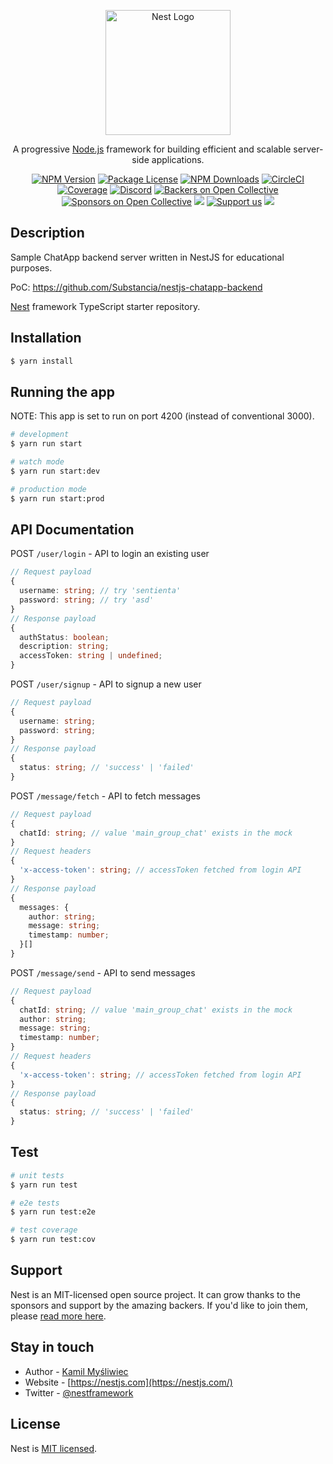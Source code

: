 <p align="center">
  <a href="http://nestjs.com/" target="blank"><img src="https://nestjs.com/img/logo-small.svg" width="200" alt="Nest Logo" /></a>
</p>

[circleci-image]: https://img.shields.io/circleci/build/github/nestjs/nest/master?token=abc123def456
[circleci-url]: https://circleci.com/gh/nestjs/nest

  <p align="center">A progressive <a href="http://nodejs.org" target="_blank">Node.js</a> framework for building efficient and scalable server-side applications.</p>
    <p align="center">
<a href="https://www.npmjs.com/~nestjscore" target="_blank"><img src="https://img.shields.io/npm/v/@nestjs/core.svg" alt="NPM Version" /></a>
<a href="https://www.npmjs.com/~nestjscore" target="_blank"><img src="https://img.shields.io/npm/l/@nestjs/core.svg" alt="Package License" /></a>
<a href="https://www.npmjs.com/~nestjscore" target="_blank"><img src="https://img.shields.io/npm/dm/@nestjs/common.svg" alt="NPM Downloads" /></a>
<a href="https://circleci.com/gh/nestjs/nest" target="_blank"><img src="https://img.shields.io/circleci/build/github/nestjs/nest/master" alt="CircleCI" /></a>
<a href="https://coveralls.io/github/nestjs/nest?branch=master" target="_blank"><img src="https://coveralls.io/repos/github/nestjs/nest/badge.svg?branch=master#9" alt="Coverage" /></a>
<a href="https://discord.gg/G7Qnnhy" target="_blank"><img src="https://img.shields.io/badge/discord-online-brightgreen.svg" alt="Discord"/></a>
<a href="https://opencollective.com/nest#backer" target="_blank"><img src="https://opencollective.com/nest/backers/badge.svg" alt="Backers on Open Collective" /></a>
<a href="https://opencollective.com/nest#sponsor" target="_blank"><img src="https://opencollective.com/nest/sponsors/badge.svg" alt="Sponsors on Open Collective" /></a>
  <a href="https://paypal.me/kamilmysliwiec" target="_blank"><img src="https://img.shields.io/badge/Donate-PayPal-ff3f59.svg"/></a>
    <a href="https://opencollective.com/nest#sponsor"  target="_blank"><img src="https://img.shields.io/badge/Support%20us-Open%20Collective-41B883.svg" alt="Support us"></a>
  <a href="https://twitter.com/nestframework" target="_blank"><img src="https://img.shields.io/twitter/follow/nestframework.svg?style=social&label=Follow"></a>
</p>
  <!--[![Backers on Open Collective](https://opencollective.com/nest/backers/badge.svg)](https://opencollective.com/nest#backer)
  [![Sponsors on Open Collective](https://opencollective.com/nest/sponsors/badge.svg)](https://opencollective.com/nest#sponsor)-->

## Description

Sample ChatApp backend server written in NestJS for educational purposes.

PoC: https://github.com/Substancia/nestjs-chatapp-backend

[Nest](https://github.com/nestjs/nest) framework TypeScript starter repository.

## Installation

```bash
$ yarn install
```

## Running the app

NOTE: This app is set to run on port 4200 (instead of conventional 3000).

```bash
# development
$ yarn run start

# watch mode
$ yarn run start:dev

# production mode
$ yarn run start:prod
```

## API Documentation

POST `/user/login` - API to login an existing user
```typescript
// Request payload
{
  username: string; // try 'sentienta'
  password: string; // try 'asd'
}
// Response payload
{
  authStatus: boolean;
  description: string;
  accessToken: string | undefined;
}
```

POST `/user/signup` - API to signup a new user
```typescript
// Request payload
{
  username: string;
  password: string;
}
// Response payload
{
  status: string; // 'success' | 'failed'
}
```

POST `/message/fetch` - API to fetch messages
```typescript
// Request payload
{
  chatId: string; // value 'main_group_chat' exists in the mock
}
// Request headers
{
  'x-access-token': string; // accessToken fetched from login API
}
// Response payload
{
  messages: {
    author: string;
    message: string;
    timestamp: number;
  }[]
}
```

POST `/message/send` - API to send messages
```typescript
// Request payload
{
  chatId: string; // value 'main_group_chat' exists in the mock
  author: string;
  message: string;
  timestamp: number;
}
// Request headers
{
  'x-access-token': string; // accessToken fetched from login API
}
// Response payload
{
  status: string; // 'success' | 'failed'
}
```

## Test

```bash
# unit tests
$ yarn run test

# e2e tests
$ yarn run test:e2e

# test coverage
$ yarn run test:cov
```

## Support

Nest is an MIT-licensed open source project. It can grow thanks to the sponsors and support by the amazing backers. If you'd like to join them, please [read more here](https://docs.nestjs.com/support).

## Stay in touch

- Author - [Kamil Myśliwiec](https://kamilmysliwiec.com)
- Website - [https://nestjs.com](https://nestjs.com/)
- Twitter - [@nestframework](https://twitter.com/nestframework)

## License

Nest is [MIT licensed](LICENSE).
